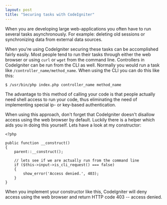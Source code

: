 ```yaml
---
layout: post
title: "Securing tasks with CodeIgniter"
---
```


When you are developing large web-applications you often have to run several tasks asynchronously. For example: deleting old sessions or synchronizing data from external data sources.

When you're using CodeIgniter securing these tasks can be accomplished fairly easily. Most people tend to run their tasks through either the web browser or using `curl` or `wget` from the command line. Controllers in CodeIgniter can be run from the CLI as well. Normally you would run a task like `/controller_name/method_name`. When using the CLI you can do this like this:

<?prettify?>
	$ /usr/bin/php index.php controller_name method_name

The advantage to this method of calling your code is that people actually need shell access to run your code, thus eliminating the need of implementing special ip- or key-based authentication.

When using this approach, don't forget that CodeIgniter doesn't disallow access using the web browser by default. Luckily there is a helper which aids you in doing this yourself. Lets have a look at my constructor:

<?prettify?>
	<?php

	public function __construct()
	{
		parent::__construct();

		// lets see if we are actually run from the command line
		if ($this->input->is_cli_request() === false)
		{
			show_error('Access denied.', 403);
		}
	}

When you implement your constructor like this, CodeIgniter will deny access using the web browser and return HTTP code 403 -- access denied.
